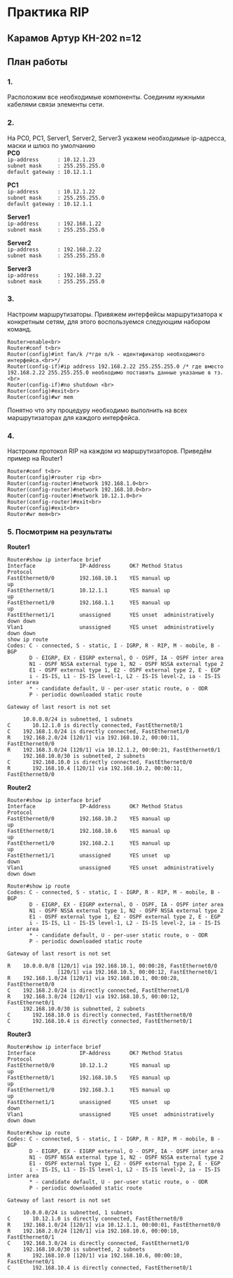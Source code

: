 # Практика RIP
## Карамов Артур КН-202 n=12
## План работы
### 1.
Расположим все необходимые компоненты. Соединим нужными кабелями связи элементы сети.
### 2.
На PC0, PC1, Server1, Server2, Server3 укажем необходимые ip-адресса, маски и шлюз по умолчанию<br>
__PC0__<br>
```ip-address      : 10.12.1.23```<br>
```subnet mask     : 255.255.255.0```<br>
```default gateway : 10.12.1.1```<br>

__PC1__<br>
```ip-address      : 10.12.1.22```<br>
```subnet mask     : 255.255.255.0```<br>
```default gateway : 10.12.1.1```<br>

__Server1__<br>
```ip-address      : 192.168.1.22```<br>
```subnet mask     : 255.255.255.0```<br>

__Server2__<br>
```ip-address      : 192.168.2.22```<br>
```subnet mask     : 255.255.255.0```<br>

__Server3__<br>
```ip-address      : 192.168.3.22```<br>
```subnet mask     : 255.255.255.0```<br>
### 3.

Настроим маршрутизаторы. Привяжем интерфейсы маршрутизатора к конкретным сетям, для этого воспользуемся следующим набором команд.<br>
```
Router>enable<br>
Router#conf t<br>
Router(config)#int fan/k /*где n/k - идентификатор необходимого интерфейса.<br>*/
Router(config-if)#ip address 192.168.2.22 255.255.255.0 /* где вместо 192.168.2.22 255.255.255.0 необходимо поставить данные указаные в тз.<br>
Router(config-if)#no shutdown <br>
Router(config)#exit<br>
Router(config)#wr mem
```
Понятно что эту процедуру необходимо выполнить на всех маршрутизаторах для каждого интерфейса.<br>

### 4.

Настроим протокол RIP на каждом из маршрутизаторов. Приведём пример на Router1
``` Router>enable 
Router#conf t<br>
Router(config)#router rip <br>
Router(config-router)#network 192.168.1.0<br>
Router(config-router)#network 192.168.10.0<br>
Router(config-router)#network 10.12.1.0<br>
Router(config-router)#exit<br>
Router(config)#exit<br>
Router#wr mem<br>
```

### 5. Посмотрим на результаты<br>
__Router1__
``` Router#enable 
Router#show ip interface brief 
Interface              IP-Address      OK? Method Status                Protocol 
FastEthernet0/0        192.168.10.1    YES manual up                    up 
FastEthernet0/1        10.12.1.1       YES manual up                    up 
FastEthernet1/0        192.168.1.1     YES manual up                    up 
FastEthernet1/1        unassigned      YES unset  administratively down down 
Vlan1                  unassigned      YES unset  administratively down down
show ip route
Codes: C - connected, S - static, I - IGRP, R - RIP, M - mobile, B - BGP
       D - EIGRP, EX - EIGRP external, O - OSPF, IA - OSPF inter area
       N1 - OSPF NSSA external type 1, N2 - OSPF NSSA external type 2
       E1 - OSPF external type 1, E2 - OSPF external type 2, E - EGP
       i - IS-IS, L1 - IS-IS level-1, L2 - IS-IS level-2, ia - IS-IS inter area
       * - candidate default, U - per-user static route, o - ODR
       P - periodic downloaded static route

Gateway of last resort is not set

     10.0.0.0/24 is subnetted, 1 subnets
C       10.12.1.0 is directly connected, FastEthernet0/1
C    192.168.1.0/24 is directly connected, FastEthernet1/0
R    192.168.2.0/24 [120/1] via 192.168.10.2, 00:00:11, FastEthernet0/0
R    192.168.3.0/24 [120/1] via 10.12.1.2, 00:00:21, FastEthernet0/1
     192.168.10.0/30 is subnetted, 2 subnets
C       192.168.10.0 is directly connected, FastEthernet0/0
R       192.168.10.4 [120/1] via 192.168.10.2, 00:00:11, FastEthernet0/0
```
__Router2__
```
Router#show ip interface brief 
Interface              IP-Address      OK? Method Status                Protocol 
FastEthernet0/0        192.168.10.2    YES manual up                    up 
FastEthernet0/1        192.168.10.6    YES manual up                    up 
FastEthernet1/0        192.168.2.1     YES manual up                    up 
FastEthernet1/1        unassigned      YES unset  up                    down 
Vlan1                  unassigned      YES unset  administratively down down

Router#show ip route
Codes: C - connected, S - static, I - IGRP, R - RIP, M - mobile, B - BGP
       D - EIGRP, EX - EIGRP external, O - OSPF, IA - OSPF inter area
       N1 - OSPF NSSA external type 1, N2 - OSPF NSSA external type 2
       E1 - OSPF external type 1, E2 - OSPF external type 2, E - EGP
       i - IS-IS, L1 - IS-IS level-1, L2 - IS-IS level-2, ia - IS-IS inter area
       * - candidate default, U - per-user static route, o - ODR
       P - periodic downloaded static route

Gateway of last resort is not set

R    10.0.0.0/8 [120/1] via 192.168.10.1, 00:00:28, FastEthernet0/0
                [120/1] via 192.168.10.5, 00:00:12, FastEthernet0/1
R    192.168.1.0/24 [120/1] via 192.168.10.1, 00:00:28, FastEthernet0/0
C    192.168.2.0/24 is directly connected, FastEthernet1/0
R    192.168.3.0/24 [120/1] via 192.168.10.5, 00:00:12, FastEthernet0/1
     192.168.10.0/30 is subnetted, 2 subnets
C       192.168.10.0 is directly connected, FastEthernet0/0
C       192.168.10.4 is directly connected, FastEthernet0/1
```
__Router3__
```
Router#show ip interface brief 
Interface              IP-Address      OK? Method Status                Protocol 
FastEthernet0/0        10.12.1.2       YES manual up                    up 
FastEthernet0/1        192.168.10.5    YES manual up                    up 
FastEthernet1/0        192.168.3.1     YES manual up                    up 
FastEthernet1/1        unassigned      YES unset  up                    down 
Vlan1                  unassigned      YES unset  administratively down down

Router#show ip route
Codes: C - connected, S - static, I - IGRP, R - RIP, M - mobile, B - BGP
       D - EIGRP, EX - EIGRP external, O - OSPF, IA - OSPF inter area
       N1 - OSPF NSSA external type 1, N2 - OSPF NSSA external type 2
       E1 - OSPF external type 1, E2 - OSPF external type 2, E - EGP
       i - IS-IS, L1 - IS-IS level-1, L2 - IS-IS level-2, ia - IS-IS inter area
       * - candidate default, U - per-user static route, o - ODR
       P - periodic downloaded static route

Gateway of last resort is not set

     10.0.0.0/24 is subnetted, 1 subnets
C       10.12.1.0 is directly connected, FastEthernet0/0
R    192.168.1.0/24 [120/1] via 10.12.1.1, 00:00:01, FastEthernet0/0
R    192.168.2.0/24 [120/1] via 192.168.10.6, 00:00:10, FastEthernet0/1
C    192.168.3.0/24 is directly connected, FastEthernet1/0
     192.168.10.0/30 is subnetted, 2 subnets
R       192.168.10.0 [120/1] via 192.168.10.6, 00:00:10, FastEthernet0/1
C       192.168.10.4 is directly connected, FastEthernet0/1

```

